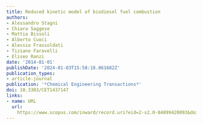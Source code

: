 ```yaml
---
title: Reduced kinetic model of biodiesel fuel combustion
authors:
- Alessandro Stagni
- Chiara Saggese
- Mattia Bissoli
- Alberto Cuoci
- Alessio Frassoldati
- Tiziano Faravelli
- Eliseo Ranzi
date: '2014-01-01'
publishDate: '2024-01-03T15:58:18.861682Z'
publication_types:
- article-journal
publication: '*Chemical Engineering Transactions*'
doi: 10.3303/CET1437147
links:
- name: URL
  url: 
    https://www.scopus.com/inward/record.uri?eid=2-s2.0-84899420093&doi=10.3303%2fCET1437147&partnerID=40&md5=e5bc84e8d51d714462b7f275b9d3744e
---
```

